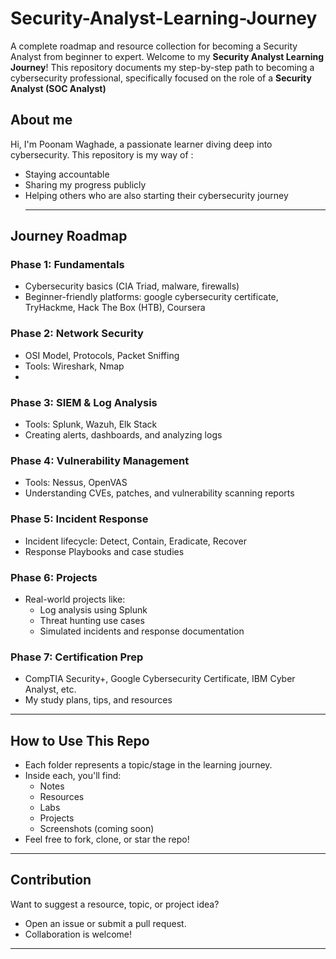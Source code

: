 # Security-Analyst-Learning-Journey
A complete roadmap and resource collection for becoming a Security Analyst from beginner to expert.
Welcome to my **Security Analyst Learning Journey**! 
This repository documents my step-by-step path to becoming a cybersecurity professional, specifically focused on the role of a **Security Analyst (SOC Analyst)**

## About me
Hi, I'm Poonam Waghade, a passionate learner diving deep into cybersecurity.
This repository is my way of :
- Staying accountable 
- Sharing my progress publicly
- Helping others who are also starting their cybersecurity journey
  - - -
## Journey Roadmap

### Phase 1: Fundamentals
  - Cybersecurity basics (CIA Triad, malware, firewalls)
  - Beginner-friendly platforms: google cybersecurity certificate, TryHackme, Hack The Box (HTB), Coursera
    
### Phase 2: Network Security
  - OSI Model, Protocols, Packet Sniffing
  - Tools: Wireshark, Nmap
  - 
### Phase 3: SIEM & Log Analysis
  - Tools: Splunk, Wazuh, Elk Stack
  - Creating alerts, dashboards, and analyzing logs
    
### Phase 4: Vulnerability Management
  - Tools: Nessus, OpenVAS
  - Understanding CVEs, patches, and vulnerability scanning reports

### Phase 5: Incident Response
- Incident lifecycle: Detect, Contain, Eradicate, Recover
- Response Playbooks and case studies

### Phase 6: Projects
- Real-world projects like:
  - Log analysis using Splunk
  - Threat hunting use cases
  - Simulated incidents and response documentation

### Phase 7: Certification Prep
- CompTIA Security+, Google Cybersecurity Certificate, IBM Cyber Analyst, etc.
- My study plans, tips, and resources

---

## How to Use This Repo

- Each folder represents a topic/stage in the learning journey.
- Inside each, you'll find:
  - Notes
  - Resources
  - Labs
  - Projects
  - Screenshots (coming soon)
- Feel free to fork, clone, or star the repo!

---

## Contribution

Want to suggest a resource, topic, or project idea?
- Open an issue or submit a pull request.
- Collaboration is welcome!

---


